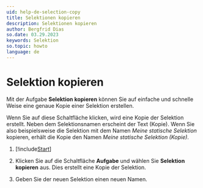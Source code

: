 ```yaml
---
uid: help-de-selection-copy
title: Selektionen kopieren
description: Selektionen kopieren
author: Bergfrid Dias
so.date: 03.29.2023
keywords: Selektion
so.topic: howto
language: de
---
```


# Selektion kopieren

Mit der Aufgabe **Selektion kopieren** können Sie auf einfache und schnelle Weise eine genaue Kopie einer Selektion erstellen.

Wenn Sie auf diese Schaltfläche klicken, wird eine Kopie der Selektion erstellt. Neben dem Selektionsnamen erscheint der Text (Kopie). Wenn Sie also beispielsweise die Selektion mit dem Namen *Meine statische Selektion* kopieren, erhält die Kopie den Namen *Meine statische Selektion (Kopie)*.

1. [!include[Start](../includes/steps-start-task.md)]

1. Klicken Sie auf die Schaltfläche **Aufgabe** und wählen Sie **Selektion kopieren** aus. Dies erstellt eine Kopie der Selektion.

1. Geben Sie der neuen Selektion einen neuen Namen.

<!-- Referenced links -->

<!-- Referenced images -->
